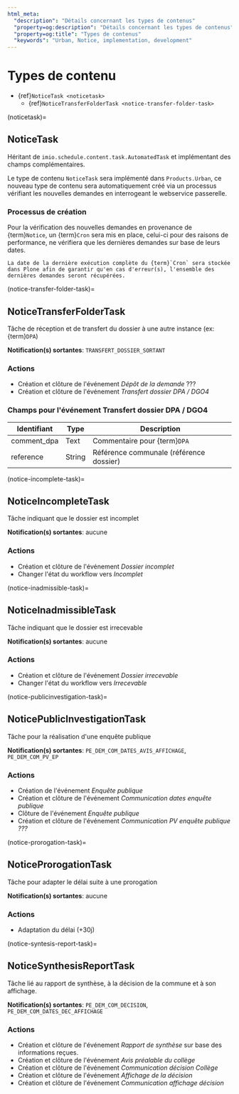 ```yaml
---
html_meta:
  "description": "Détails concernant les types de contenus"
  "property=og:description": "Détails concernant les types de contenus"
  "property=og:title": "Types de contenus"
  "keywords": "Urban, Notice, implementation, development"
---
```


# Types de contenu

- {ref}`NoticeTask <noticetask>`
  - {ref}`NoticeTransferFolderTask <notice-transfer-folder-task>`

(noticetask)=
## NoticeTask

Héritant de `imio.schedule.content.task.AutomatedTask` et implémentant des champs complémentaires.

Le type de contenu `NoticeTask` sera implémenté dans `Products.Urban`, ce nouveau type de contenu sera automatiquement créé via un processus vérifiant les nouvelles demandes en interrogeant le webservice passerelle.

### Processus de création

Pour la vérification des nouvelles demandes en provenance de {term}`Notice`, un {term}`Cron` sera mis en place, celui-ci pour des raisons de performance, ne vérifiera que les dernières demandes sur base de leurs dates.

```{note}
La date de la dernière exécution complète du {term}`Cron` sera stockée dans Plone afin de garantir qu'en cas d'erreur(s), l'ensemble des dernières demandes seront récupérées.
```

(notice-transfer-folder-task)=
## NoticeTransferFolderTask

Tâche de réception et de transfert du dossier à une autre instance (ex: {term}`DPA`)

**Notification(s) sortantes**: `TRANSFERT_DOSSIER_SORTANT`

### Actions

- Création et clôture de l'événement *Dépôt de la demande* ???
- Création et clôture de l'événement *Transfert dossier DPA / DGO4*

### Champs pour l'événement Transfert dossier DPA / DGO4

| Identifiant | Type | Description |
| ----------- | ---- | ----------- |
| comment_dpa | Text | Commentaire pour {term}`DPA` |
| reference | String | Référence communale (référence dossier) |


(notice-incomplete-task)=
## NoticeIncompleteTask

Tâche indiquant que le dossier est incomplet

**Notification(s) sortantes**: aucune

### Actions

- Création et clôture de l'événement *Dossier incomplet*
- Changer l'état du workflow vers *Incomplet*


(notice-inadmissible-task)=
## NoticeInadmissibleTask

Tâche indiquant que le dossier est irrecevable

**Notification(s) sortantes**: aucune

### Actions

- Création et clôture de l'événement *Dossier irrecevable*
- Changer l'état du workflow vers *Irrecevable*


(notice-publicinvestigation-task)=
## NoticePublicInvestigationTask

Tâche pour la réalisation d'une enquête publique

**Notification(s) sortantes**: `PE_DEM_COM_DATES_AVIS_AFFICHAGE`, `PE_DEM_COM_PV_EP`

### Actions

- Création de l'événement *Enquête publique*
- Création et clôture de l'événement *Communication dates enquête publique*
- Clôture de l'événement *Enquête publique*
- Création et clôture de l'événement *Communication PV enquête publique ???*


(notice-prorogation-task)=
## NoticeProrogationTask

Tâche pour adapter le délai suite à une prorogation

**Notification(s) sortantes**: aucune

### Actions

- Adaptation du délai (+30j)


(notice-syntesis-report-task)=
## NoticeSynthesisReportTask

Tâche lié au rapport de synthèse, à la décision de la commune et à son affichage.

**Notification(s) sortantes**: `PE_DEM_COM_DECISION`, `PE_DEM_COM_DATES_DEC_AFFICHAGE`

### Actions

- Création et clôture de l'événement *Rapport de synthèse* sur base des informations reçues.
- Création et clôture de l'événement *Avis préalable du collège*
- Création et clôture de l'événement *Communication décision Collège*
- Création et clôture de l'événement *Affichage de la décision*
- Création et clôture de l'événement *Communication affichage décision*
